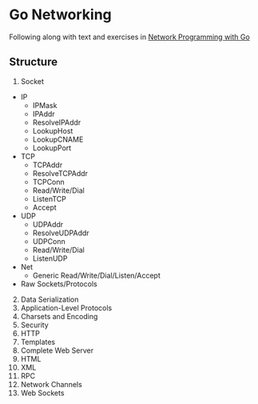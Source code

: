 # Go Networking

Following along with text and exercises in [Network Programming with Go](http://tumregels.github.io/Network-Programming-with-Go)

## Structure

1. Socket
  - IP
    - IPMask
    - IPAddr
    - ResolveIPAddr
    - LookupHost
    - LookupCNAME
    - LookupPort
  - TCP
    - TCPAddr
    - ResolveTCPAddr
    - TCPConn
    - Read/Write/Dial
    - ListenTCP
    - Accept
  - UDP
    - UDPAddr
    - ResolveUDPAddr
    - UDPConn
    - Read/Write/Dial
    - ListenUDP
  - Net
    - Generic Read/Write/Dial/Listen/Accept
  - Raw Sockets/Protocols
2. Data Serialization
3. Application-Level Protocols
4. Charsets and Encoding
5. Security
6. HTTP
7. Templates
8. Complete Web Server
9. HTML
10. XML
11. RPC
12. Network Channels
13. Web Sockets
